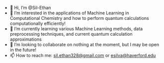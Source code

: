 - 👋 Hi, I’m @Sil-Ethan
- 👀 I’m interested in the applications of Machine Learning in Computational Chemistry and how to perform quantum calculations computationally efficiently!
- 🌱 I’m currently learning various Machine Learning methods, data preprocessing techniques, and current quantum calculation approximations
- 💞️ I’m looking to collaborate on nothing at the moment, but I may be open in the future!
- 📫 How to reach me: sil.ethan328@gmail.com or esilva@haverford.edu

<!---
Sil-Ethan/Sil-Ethan is a ✨ special ✨ repository because its `README.md` (this file) appears on your GitHub profile.
You can click the Preview link to take a look at your changes.
--->
